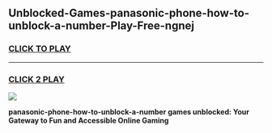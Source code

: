
## Unblocked-Games-panasonic-phone-how-to-unblock-a-number-Play-Free-ngnej
<h3>
<a href="https://premium76.site?title=panasonic-phone-how-to-unblock-a-number&ref=12A">CLICK TO PLAY</a></h3>
<hr>

<h3>
<a href="https://premium76.site?title=panasonic-phone-how-to-unblock-a-number&ref=12A">CLICK 2 PLAY</a>
  
</h3>

<a href="https://premium76.site?title=panasonic-phone-how-to-unblock-a-number&ref=12A"><img src="https://clearcache.store/games.png"></a>


**panasonic-phone-how-to-unblock-a-number games unblocked: Your Gateway to Fun and Accessible Online Gaming**
